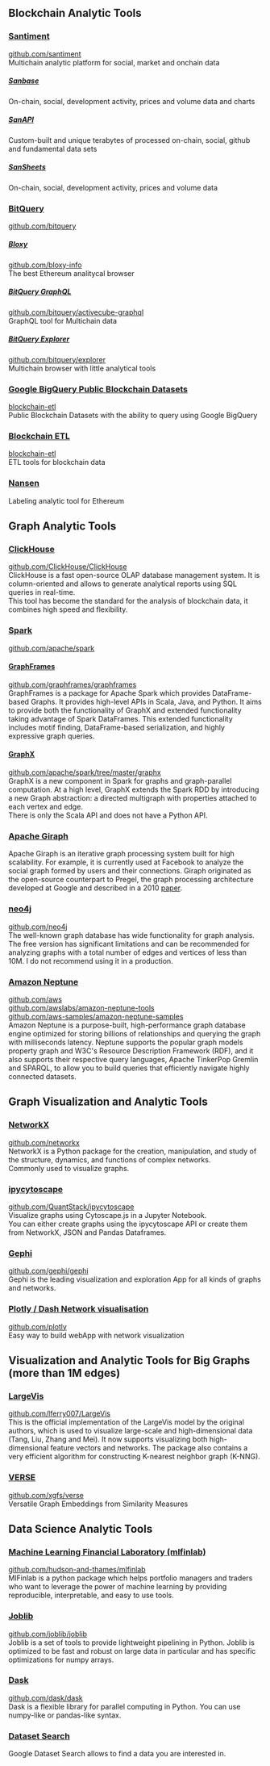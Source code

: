 ## Blockchain Analytic Tools
### [Santiment](https://santiment.net/)
[github.com/santiment](https://github.com/santiment)  
Multichain analytic platform for social, market and onchain data
##### [Sanbase](https://app.santiment.net/)
On-chain, social, development activity, prices and volume data and charts
##### [SanAPI](https://neuro.santiment.net/)
Custom-built and unique terabytes of processed on-chain, social, github and fundamental data sets
##### [SanSheets](https://sheets.santiment.net/)
On-chain, social, development activity, prices and volume data
### [BitQuery](https://bitquery.io/)  
[github.com/bitquery](https://github.com/bitquery)  
##### [Bloxy](https://bloxy.info/)
[github.com/bloxy-info](https://github.com/bloxy-info)  
The best Ethereum analitycal browser
##### [BitQuery GraphQL](https://bitquery.io/labs/graphql)  
[github.com/bitquery/activecube-graphql](https://github.com/bitquery/activecube-graphql)  
GraphQL tool for Multichain data
##### [BitQuery Explorer](https://explorer.bitquery.io/)
[github.com/bitquery/explorer](https://github.com/bitquery/explorer)  
Multichain browser with little analytical tools
### [Google BigQuery Public Blockchain Datasets](https://console.cloud.google.com/bigquery?p=blockchain-etl)
[blockchain-etl](https://github.com/blockchain-etl)  
Public Blockchain Datasets with the ability to query using Google BigQuery
### [Blockchain ETL](https://github.com/blockchain-etl)  
[blockchain-etl](https://github.com/blockchain-etl)  
ETL tools for blockchain data
### [Nansen](https://nansen.ai/)  
Labeling analytic tool for Ethereum



## Graph Analytic Tools
### [ClickHouse](https://clickhouse.tech/)
[github.com/ClickHouse/ClickHouse](https://github.com/ClickHouse/ClickHouse)  
ClickHouse is a fast open-source OLAP database management system.
It is column-oriented and allows to generate analytical reports using SQL queries in real-time.  
This tool has become the standard for the analysis of blockchain data, it combines high speed and flexibility.
### [Spark](https://spark.apache.org/)
[github.com/apache/spark](https://github.com/apache/spark)  
#### [GraphFrames](https://graphframes.github.io/graphframes)
[github.com/graphframes/graphframes](https://github.com/graphframes/graphframes)  
GraphFrames is a package for Apache Spark which provides DataFrame-based Graphs. It provides high-level APIs in Scala, 
Java, and Python. It aims to provide both the functionality of GraphX and extended functionality taking advantage 
of Spark DataFrames. This extended functionality includes motif finding, DataFrame-based serialization, and highly 
expressive graph queries.

#### [GraphX](https://spark.apache.org/docs/latest/graphx-programming-guide.html)
[github.com/apache/spark/tree/master/graphx](https://github.com/apache/spark/tree/master/graphx)  
GraphX is a new component in Spark for graphs and graph-parallel computation. At a high level, GraphX extends 
the Spark RDD by introducing a new Graph abstraction: a directed multigraph with properties attached to each vertex 
and edge.  
There is only the Scala API and does not have a Python API.
### [Apache Giraph](https://giraph.apache.org/)  
Apache Giraph is an iterative graph processing system built for high scalability. For example, it is currently used 
at Facebook to analyze the social graph formed by users and their connections. Giraph originated as the open-source 
counterpart to Pregel, the graph processing architecture developed at Google and described in a 2010 
[paper](http://dl.acm.org/citation.cfm?id=1807184).
### [neo4j](https://neo4j.com/)
[github.com/neo4j](https://github.com/neo4j)  
The well-known graph database has wide functionality for graph analysis. The free version has significant limitations 
and can be recommended for analyzing graphs with a total number of edges and vertices of less than 10M. 
I do not recommend using it in a production.
### [Amazon Neptune](https://aws.amazon.com/nosql/graph/)
[github.com/aws](https://github.com/aws?q=neptune&type=&language=)  
[github.com/awslabs/amazon-neptune-tools](https://github.com/awslabs/amazon-neptune-tools)  
[github.com/aws-samples/amazon-neptune-samples](https://github.com/aws-samples/amazon-neptune-samples)  
Amazon Neptune is a purpose-built, high-performance graph database engine optimized for storing billions 
of relationships and querying the graph with milliseconds latency. Neptune supports the popular graph models property 
graph and W3C's Resource Description Framework (RDF), and it also supports their respective query languages, Apache 
TinkerPop Gremlin and SPARQL, to allow you to build queries that efficiently navigate highly connected datasets. 

## Graph Visualization and Analytic Tools
### [NetworkX](https://networkx.github.io/)  
[github.com/networkx](https://github.com/networkx/networkx)  
NetworkX is a Python package for the creation, manipulation, and study of the structure, dynamics, and functions 
of complex networks.  
Commonly used to visualize graphs.
### [ipycytoscape](https://ipycytoscape.readthedocs.io/en/latest/)  
[github.com/QuantStack/ipycytoscape](https://github.com/QuantStack/ipycytoscape)  
Visualize graphs using Cytoscape.js in a Jupyter Notebook.  
You can either create graphs using the ipycytoscape API or create them from NetworkX, JSON and Pandas Dataframes.
### [Gephi](https://gephi.org/)  
[github.com/gephi/gephi](https://github.com/gephi/gephi)  
Gephi is the leading visualization and exploration App for all kinds of graphs and networks.
### [Plotly / Dash Network visualisation](plotly.com/python/network-graphs)  
[github.com/plotly](https://github.com/plotly)  
Easy way to build webApp with network visualization

## Visualization and Analytic Tools for Big Graphs (more than 1M edges)
### [LargeVis](https://github.com/lferry007/LargeVis)  
[github.com/lferry007/LargeVis](https://github.com/lferry007/LargeVis)  
This is the official implementation of the LargeVis model by the original authors, which is used to visualize 
large-scale and high-dimensional data (Tang, Liu, Zhang and Mei). It now supports visualizing both high-dimensional 
feature vectors and networks. The package also contains a very efficient algorithm for constructing K-nearest neighbor 
graph (K-NNG).  
### [VERSE](tsitsul.in/publications/verse/) 
[github.com/xgfs/verse](https://github.com/xgfs/verse)  
Versatile Graph Embeddings from Similarity Measures  

## Data Science Analytic Tools
### [Machine Learning Financial Laboratory (mlfinlab)](https://mlfinlab.readthedocs.io/)
[github.com/hudson-and-thames/mlfinlab](https://github.com/hudson-and-thames/mlfinlab)  
MlFinlab is a python package which helps portfolio managers and traders who want to leverage the power of machine 
learning by providing reproducible, interpretable, and easy to use tools. 
### [Joblib](https://joblib.readthedocs.io/)
[github.com/joblib/joblib](https://github.com/joblib/joblib)  
Joblib is a set of tools to provide lightweight pipelining in Python. Joblib is optimized to be fast and robust 
on large data in particular and has specific optimizations for numpy arrays.
### [Dask](https://dask.org/)
[github.com/dask/dask](https://github.com/dask/dask)  
Dask is a flexible library for parallel computing in Python. You can use numpy-like or pandas-like syntax.
### [Dataset Search](https://datasetsearch.research.google.com/)
Google Dataset Search allows to find a data you are interested in.
